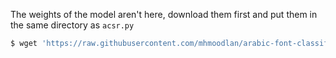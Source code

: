 The weights of the model aren't here, download them first and put them in the same directory as `acsr.py`

```bash
$ wget 'https://raw.githubusercontent.com/mhmoodlan/arabic-font-classification/master/codebase/code/font_classifier/weights/FontModel_RuFaDataset_cnn_weights(4).h5' -O weights.h5
```